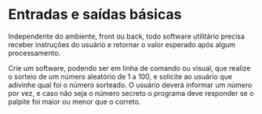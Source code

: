 # Entradas e saídas básicas

Independente do ambiente, front ou back, todo software utilitário precisa receber instruções do usuário e retornar o valor esperado após algum processamento.

Crie um software, podendo ser em linha de comando ou visual, que realize o sorteio de um número aleatório de 1 a 100, e solicite ao usuário que adivinhe qual foi o número sorteado. O usuário deverá informar um número por vez, e caso não seja o número secreto o programa deve responder se o palpite foi maior ou menor que o correto.
